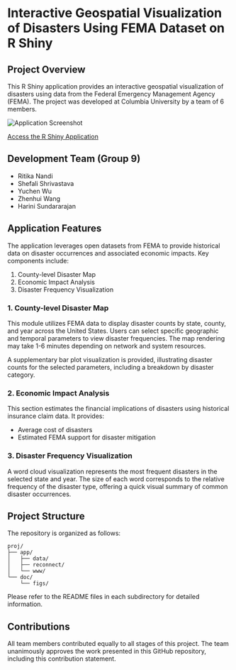 # Interactive Geospatial Visualization of Disasters Using FEMA Dataset on R Shiny

## Project Overview

This R Shiny application provides an interactive geospatial visualization of disasters using data from the Federal Emergency Management Agency (FEMA). The project was developed at Columbia University by a team of 6 members.

![Application Screenshot](doc/figs/hurricane.png)

[Access the R Shiny Application](https://dj3tzj-ritika-nandi.shinyapps.io/ADS-Fall2023-Project2-Group9/)

## Development Team (Group 9)

- Ritika Nandi
- Shefali Shrivastava
- Yuchen Wu
- Zhenhui Wang
- Harini Sundararajan

## Application Features

The application leverages open datasets from FEMA to provide historical data on disaster occurrences and associated economic impacts. Key components include:

1. County-level Disaster Map
2. Economic Impact Analysis
3. Disaster Frequency Visualization

### 1. County-level Disaster Map

This module utilizes FEMA data to display disaster counts by state, county, and year across the United States. Users can select specific geographic and temporal parameters to view disaster frequencies. The map rendering may take 1-6 minutes depending on network and system resources.

A supplementary bar plot visualization is provided, illustrating disaster counts for the selected parameters, including a breakdown by disaster category.

### 2. Economic Impact Analysis

This section estimates the financial implications of disasters using historical insurance claim data. It provides:
- Average cost of disasters
- Estimated FEMA support for disaster mitigation

### 3. Disaster Frequency Visualization

A word cloud visualization represents the most frequent disasters in the selected state and year. The size of each word corresponds to the relative frequency of the disaster type, offering a quick visual summary of common disaster occurrences.

## Project Structure

The repository is organized as follows:

```
proj/
├── app/
│   ├── data/
│   ├── reconnect/
│   └── www/
└── doc/
    └── figs/
```

Please refer to the README files in each subdirectory for detailed information.

## Contributions

All team members contributed equally to all stages of this project. The team unanimously approves the work presented in this GitHub repository, including this contribution statement.
